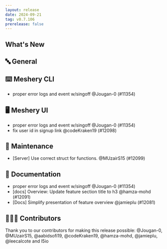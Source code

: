```yaml
---
layout: release
date: 2024-09-21
tag: v0.7.106
prerelease: false
---
```


## What's New

## 🔤 General

## ⌨️ Meshery CLI

- proper error logs and event w/singoff @Jougan-0 (#11354)

## 🖥 Meshery UI

- proper error logs and event w/singoff @Jougan-0 (#11354)
- fix user id in signup link @codeKraken19 (#12098)

## 🧰 Maintenance

- [Server] Use correct struct for functions. @MUzairS15 (#12099)

## 📖 Documentation

- proper error logs and event w/singoff @Jougan-0 (#11354)
- [docs] Overview: Update feature section title to h3 @hamza-mohd (#12091)
- [Docs] Simplify presentation of feature overview @jamieplu (#12081)

## 👨🏽‍💻 Contributors

Thank you to our contributors for making this release possible:
@Jougan-0, @MUzairS15, @aabidsofi19, @codeKraken19, @hamza-mohd, @jamieplu, @leecalcote and l5io
